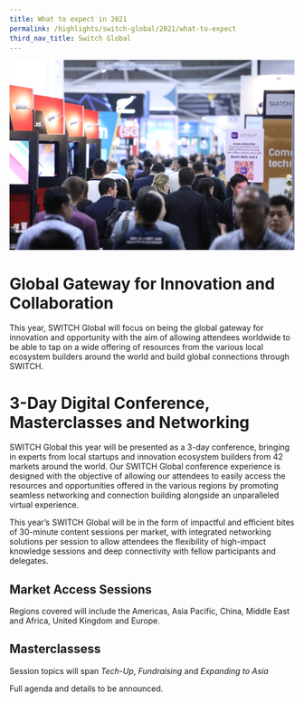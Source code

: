 ```yaml
---
title: What to expect in 2021
permalink: /highlights/switch-global/2021/what-to-expect
third_nav_title: Switch Global
---
```

![Alt text for image on Isomer site](/images/Booths.jpg)
# Global Gateway for Innovation and Collaboration
This year, SWITCH Global will focus on being the global gateway for innovation and opportunity with the aim of allowing attendees worldwide to be able to tap on a wide offering of resources from the various local ecosystem builders around the world and build global connections through SWITCH.

# 3-Day Digital Conference, Masterclasses and Networking
SWITCH Global this year will be presented as a 3-day conference, bringing in experts from local startups and innovation ecosystem builders from 42 markets around the world. Our SWITCH Global conference experience is designed with the objective of allowing our attendees to easily access the resources and opportunities offered in the various regions by promoting seamless networking and connection building alongside an unparalleled virtual experience. 

This year’s SWITCH Global will be in the form of impactful and efficient bites of 30-minute content sessions per market, with integrated networking solutions per session to allow attendees the flexibility of high-impact knowledge sessions and deep connectivity with fellow participants and delegates.

## Market Access Sessions
Regions covered will include the Americas, Asia Pacific, China, Middle East and Africa, United Kingdom and Europe.

## Masterclassess
Session topics will span *Tech-Up*, *Fundraising* and *Expanding to Asia*

Full agenda and details to be announced.
